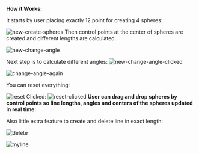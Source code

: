 **How it Works:**


It starts by user placing exactly 12 point for creating 4 spheres: 

![new-create-spheres](https://github.com/cagatayalptekin/MeasurementWithSpheres/assets/71559331/5bb8a864-c50b-47fe-b2e2-59dfc6d876c4)
Then control points at the center of spheres are created and different lengths are calculated.



![new-change-angle](https://github.com/cagatayalptekin/MeasurementWithSpheres/assets/71559331/dfde7899-7f8c-4b89-af2e-3049cc82853a)

Next step is to calculate different angles:
![new-change-angle-clicked](https://github.com/cagatayalptekin/MeasurementWithSpheres/assets/71559331/6507c1bb-b046-454b-ab94-4071af9a9073)


![change-angle-again](https://github.com/cagatayalptekin/MeasurementWithSpheres/assets/71559331/80c98fa2-3562-4e27-b46d-d5024687f74d)

You can reset everything:

![reset](https://github.com/cagatayalptekin/MeasurementWithSpheres/assets/71559331/df68f462-8d60-48b0-b983-4a38884d52fa)
Clicked:
![reset-clicked](https://github.com/cagatayalptekin/MeasurementWithSpheres/assets/71559331/466309ef-9c70-4018-afdd-964962a41191)
**User can drag and drop spheres by control points so line lengths, angles and centers of the spheres updated in real time:**


Also little extra feature to create and delete line in exact length:

 ![delete](https://github.com/cagatayalptekin/MeasurementWithSpheres/assets/71559331/7d1fc84f-0bd8-4ea4-a234-a3c58b20f42f)


![myline](https://github.com/cagatayalptekin/MeasurementWithSpheres/assets/71559331/0e5a2a85-1c1c-46dc-88ea-ddd0be4cd87f)
